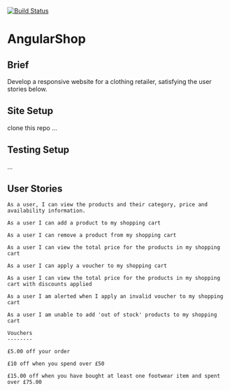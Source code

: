 [![Build Status](https://travis-ci.org/timrobertson0122/AngularShop.svg?branch=master)](https://travis-ci.org/timrobertson0122/AngularShop.svg?branch=master)

# AngularShop

Brief
-----

Develop a responsive website for a clothing retailer, satisfying the user stories below.

Site Setup
----------

clone this repo
...

Testing Setup
-------------

...

User Stories
------------

```
As a user, I can view the products and their category, price and availability information.

As a user I can add a product to my shopping cart

As a user I can remove a product from my shopping cart

As a user I can view the total price for the products in my shopping cart

As a user I can apply a voucher to my shopping cart

As a user I can view the total price for the products in my shopping cart with discounts applied

As a user I am alerted when I apply an invalid voucher to my shopping cart

As a user I am unable to add 'out of stock' products to my shopping cart

Vouchers
--------

£5.00 off your order

£10 off when you spend over £50

£15.00 off when you have bought at least one footwear item and spent over £75.00
```
